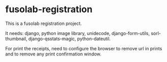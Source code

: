 fusolab-registration
=======

This is a fusolab registration project.

It needs: django, python image library, unidecode, django-form-utils, sorl-thumbnail, django-qsstats-magic, python-dateutil.

For print the receipts, need to configure the browser to remove url in prints and to remove any print confirmation window.
